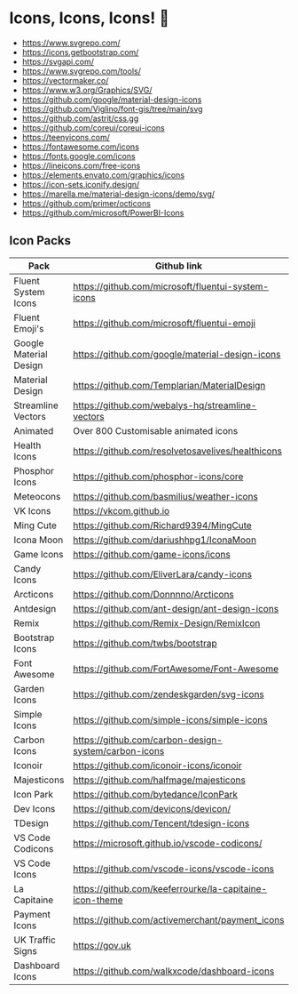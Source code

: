 # Icons, Icons, Icons! 🤠

- https://www.svgrepo.com/
- https://icons.getbootstrap.com/
- https://svgapi.com/
- https://www.svgrepo.com/tools/
- https://vectormaker.co/
- https://www.w3.org/Graphics/SVG/
- https://github.com/google/material-design-icons 
- https://github.com/Viglino/font-gis/tree/main/svg
- https://github.com/astrit/css.gg
- https://github.com/coreui/coreui-icons
- https://teenyicons.com/
- https://fontawesome.com/icons
- https://fonts.google.com/icons
- https://lineicons.com/free-icons
- https://elements.envato.com/graphics/icons 
- https://icon-sets.iconify.design/
- https://marella.me/material-design-icons/demo/svg/
- https://github.com/primer/octicons
- https://github.com/microsoft/PowerBI-Icons


## Icon Packs

| Pack | Github link |
|--------------|-----------------|
| Fluent System Icons | https://github.com/microsoft/fluentui-system-icons|
| Fluent Emoji's | https://github.com/microsoft/fluentui-emoji|
| Google Material Design | https://github.com/google/material-design-icons|
| Material Design | https://github.com/Templarian/MaterialDesign|
| Streamline Vectors |  https://github.com/webalys-hq/streamline-vectors |
| Animated | Over 800 Customisable animated icons |
| Health Icons | https://github.com/resolvetosavelives/healthicons|
| Phosphor Icons |https://github.com/phosphor-icons/core|
| Meteocons | https://github.com/basmilius/weather-icons|
| VK Icons | https://vkcom.github.io|
| Ming Cute | https://github.com/Richard9394/MingCute |
| Icona Moon | https://github.com/dariushhpg1/IconaMoon |
| Game Icons | https://github.com/game-icons/icons|
| Candy Icons | https://github.com/EliverLara/candy-icons|
| Arcticons | https://github.com/Donnnno/Arcticons|
| Antdesign | https://github.com/ant-design/ant-design-icons |
| Remix | https://github.com/Remix-Design/RemixIcon|
| Bootstrap Icons | https://github.com/twbs/bootstrap|
| Font Awesome | https://github.com/FortAwesome/Font-Awesome|
| Garden Icons | https://github.com/zendeskgarden/svg-icons|
| Simple Icons | https://github.com/simple-icons/simple-icons|
| Carbon Icons | https://github.com/carbon-design-system/carbon-icons | 
| Iconoir | https://github.com/iconoir-icons/iconoir|
| Majesticons | https://github.com/halfmage/majesticons |
| Icon Park | https://github.com/bytedance/IconPark|
| Dev Icons | https://github.com/devicons/devicon/|
| TDesign | https://github.com/Tencent/tdesign-icons |
| VS Code Codicons| https://microsoft.github.io/vscode-codicons/|
| VS Code Icons | https://github.com/vscode-icons/vscode-icons|
| La Capitaine | https://github.com/keeferrourke/la-capitaine-icon-theme|
| Payment Icons | https://github.com/activemerchant/payment_icons|
| UK Traffic Signs | https://gov.uk|
| Dashboard Icons | https://github.com/walkxcode/dashboard-icons|